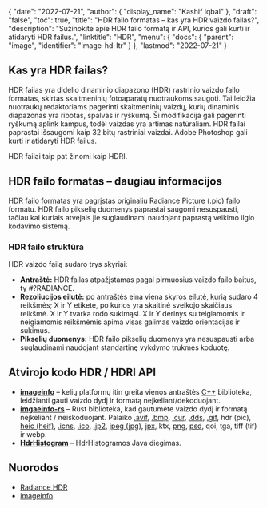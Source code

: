 {
  "date": "2022-07-21",
  "author": {
    "display_name": "Kashif Iqbal"
},
  "draft": "false",
  "toc": true,
  "title": "HDR failo formatas – kas yra HDR vaizdo failas?",
  "description": "Sužinokite apie HDR failo formatą ir API, kurios gali kurti ir atidaryti HDR failus.",
  "linktitle": "HDR",
  "menu": {
    "docs": {
      "parent": "image",
      "identifier": "image-hd-ltr"
}
},
  "lastmod": "2022-07-21"
}

## Kas yra HDR failas?

HDR failas yra didelio dinaminio diapazono (HDR) rastrinio vaizdo failo formatas, skirtas skaitmeninių fotoaparatų nuotraukoms saugoti. Tai leidžia nuotraukų redaktoriams pagerinti skaitmeninių vaizdų, kurių dinaminis diapazonas yra ribotas, spalvas ir ryškumą. Ši modifikacija gali pagerinti ryškumą aplink kampus, todėl vaizdas yra artimas natūraliam. HDR failai paprastai išsaugomi kaip 32 bitų rastriniai vaizdai. Adobe Photoshop gali kurti ir atidaryti HDR failus.

HDR failai taip pat žinomi kaip HDRI.

## HDR failo formatas – daugiau informacijos

HDR failo formatas yra pagrįstas originaliu Radiance Picture (.pic) failo formatu. HDR failo pikselių duomenys paprastai saugomi nesuspausti, tačiau kai kuriais atvejais jie suglaudinami naudojant paprastą veikimo ilgio kodavimo sistemą.

### HDR failo struktūra

HDR vaizdo failą sudaro trys skyriai:

 * **Antraštė:** HDR failas atpažįstamas pagal pirmuosius vaizdo failo baitus, ty #?RADIANCE.
 * **Rezoliucijos eilutė:** po antraštės eina viena skyros eilutė, kurią sudaro 4 reikšmės; X ir Y etiketė, po kurios yra skaitinė sveikojo skaičiaus reikšmė. X ir Y tvarka rodo sukimąsi. X ir Y derinys su teigiamomis ir neigiamomis reikšmėmis apima visas galimas vaizdo orientacijas ir sukimus.
 * **Pikselių duomenys:** HDR failo pikselių duomenys yra nesuspausti arba suglaudinami naudojant standartinę vykdymo trukmės koduotę.

## Atvirojo kodo HDR / HDRI API

 * **[imageinfo](https://github.com/xiaozhuai/imageinfo)** – kelių platformų itin greita vienos antraštės [C++](/programming/cpp/) biblioteka, leidžianti gauti vaizdo dydį ir formatą neįkeliant/dekoduojant.
 * **[imgaeinfo-rs](https://github.com/xiaozhuai/imageinfo-rs)** – Rust biblioteka, kad gautumėte vaizdo dydį ir formatą neįkeliant / neiškoduojant. Palaiko [.avif](/image/avif/), [.bmp](/image/bmp/), [.cur](/image/cur/), [.dds](/image/dds/), [ .gif](/image/gif/), hdr (pic), [heic (heif)](/image/heic/), [.icns](/image/icns/), [.ico](/image/ico/), [.jp2](/image/jp2/), [jpeg (jpg)](/image/jpeg/), [jpx](/image/jpx/), ktx, [png](/image/png/), [psd](/image/psd/), qoi, tga, tiff (tif) ir webp.
 * **[HdrHistogram](https://github.com/HdrHistogram/HdrHistogram)** – HdrHistogramos Java diegimas.

## Nuorodos

 * [Radiance HDR](http://paulbourke.net/dataformats/pic/)
 * [imageinfo](https://github.com/xiaozhuai/imageinfo)

